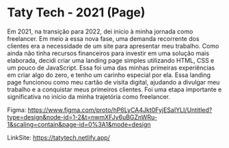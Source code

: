 
<h1> Taty Tech - 2021 (Page) </h1>


Em 2021, na transição para 2022, dei início à minha jornada como freelancer. Em meio a essa nova fase, uma demanda recorrente dos clientes era a necessidade de um site para apresentar meu trabalho. Como ainda não tinha recursos financeiros para investir em uma solução mais elaborada, decidi criar uma landing page simples utilizando HTML, CSS e um pouco de JavaScript. Essa foi uma das minhas primeiras experiências em criar algo do zero, e tenho um carinho especial por ela. Essa 
landing page funcionou como meu cartão de visita digital, ajudando a divulgar meu trabalho e a conquistar meus primeiros clientes. Foi uma etapa importante e significativa no início da minha trajetória como freelancer.

Figma: https://www.figma.com/proto/hP6LyCA4Jkt0FyjESaIYLI/Untitled?type=design&node-id=1-2&t=nwmXFJy6uBGZnWRu-1&scaling=contain&page-id=0%3A1&mode=design

LinkSite: https://tatytech.netlify.app/

